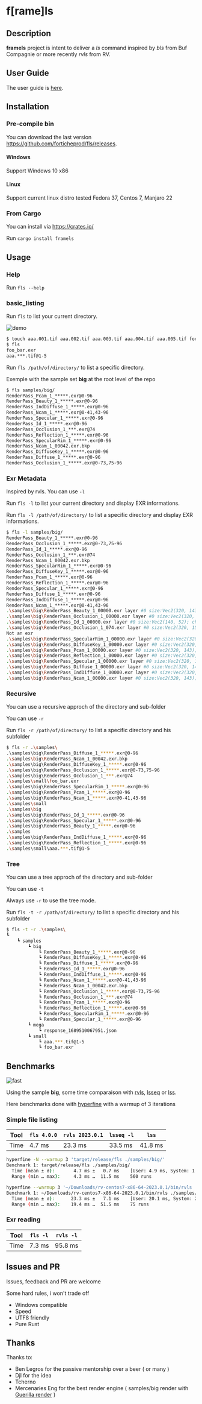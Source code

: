 # f[rame]ls

## Description

**framels** project is intent to deliver a *ls* command inspired by *bls* from Buf Compagnie or more recently *rvls* from RV.

## User Guide

The user guide is [here](https://forticheprod.github.io/fls/).

## Installation

### Pre-compile bin

You can download the last version <https://github.com/forticheprod/fls/releases>.

#### Windows

Support Windows 10 x86

#### Linux

Support current linux distro tested Fedora 37, Centos 7, Manjaro 22

### From Cargo

You can install via [<https://crates.io/>](https://crates.io/crates/framels)

Run `cargo install framels`

## Usage

### Help

Run `fls --help`

### basic_listing

Run `fls` to list your current directory.

![demo](./images/fls_demo.gif)

```bash
$ touch aaa.001.tif aaa.002.tif aaa.003.tif aaa.004.tif aaa.005.tif foo_bar.exr
$ fls
foo_bar.exr
aaa.***.tif@1-5
```

Run `fls /path/of/directory/` to list a specific directory.

Exemple with the sample set **big** at the root level of the repo

```bash
$ fls samples/big/
RenderPass_Pcam_1_*****.exr@0-96
RenderPass_Beauty_1_*****.exr@0-96
RenderPass_IndDiffuse_1_*****.exr@0-96
RenderPass_Ncam_1_*****.exr@0-41,43-96
RenderPass_Specular_1_*****.exr@0-96
RenderPass_Id_1_*****.exr@0-96
RenderPass_Occlusion_1_***.exr@74
RenderPass_Reflection_1_*****.exr@0-96
RenderPass_SpecularRim_1_*****.exr@0-96
RenderPass_Ncam_1_00042.exr.bkp
RenderPass_DiffuseKey_1_*****.exr@0-96
RenderPass_Diffuse_1_*****.exr@0-96
RenderPass_Occlusion_1_*****.exr@0-73,75-96
```

### Exr Metadata

Inspired by rvls. You can use `-l`

Run `fls -l` to list your current directory and display EXR informations.

Run `fls -l /path/of/directory/` to list a specific directory and display EXR informations.

```bash
$ fls -l samples/big/
RenderPass_Beauty_1_*****.exr@0-96
RenderPass_Occlusion_1_*****.exr@0-73,75-96
RenderPass_Id_1_*****.exr@0-96
RenderPass_Occlusion_1_***.exr@74
RenderPass_Ncam_1_00042.exr.bkp
RenderPass_SpecularRim_1_*****.exr@0-96
RenderPass_DiffuseKey_1_*****.exr@0-96
RenderPass_Pcam_1_*****.exr@0-96
RenderPass_Reflection_1_*****.exr@0-96
RenderPass_Specular_1_*****.exr@0-96
RenderPass_Diffuse_1_*****.exr@0-96
RenderPass_IndDiffuse_1_*****.exr@0-96
RenderPass_Ncam_1_*****.exr@0-41,43-96
.\samples\big\RenderPass_Beauty_1_00000.exr layer #0 size:Vec2(320, 143); channels:ChannelList { list: [ChannelDescription { name: exr::Text("A"), sample_type: F16, quantize_linearly: false, sampling: Vec2(1, 1) }, ChannelDescription { name: exr::Text("B"), sample_type: F16, quantize_linearly: false, sampling: Vec2(1, 1) }, ChannelDescription { name: exr::Text("G"), sample_type: F16, quantize_linearly: false, sampling: Vec2(1, 1) }, ChannelDescription { name: exr::Text("Plane_Beauty.A"), sample_type: F16, quantize_linearly: false, sampling: Vec2(1, 1) }, ChannelDescription { name: exr::Text("Plane_Beauty.B"), sample_type: F16, quantize_linearly: false, sampling: Vec2(1, 1) }, ChannelDescription { name: exr::Text("Plane_Beauty.G"), sample_type: F16, quantize_linearly: false, sampling: Vec2(1, 1) }, ChannelDescription { name: exr::Text("Plane_Beauty.R"), sample_type: F16, quantize_linearly: false, sampling: Vec2(1, 1) }, ChannelDescription { name: exr::Text("R"), sample_type: F16, quantize_linearly: false, sampling: Vec2(1, 1) }, ChannelDescription { name: exr::Text("Spheres_Beauty.A"), sample_type: F16, quantize_linearly: false, sampling: Vec2(1, 1) }, ChannelDescription { name: exr::Text("Spheres_Beauty.B"), sample_type: F16, quantize_linearly: false, sampling: Vec2(1, 1) }, ChannelDescription { name: exr::Text("Spheres_Beauty.G"), sample_type: F16, quantize_linearly: false, sampling: Vec2(1, 1) }, ChannelDescription { name: exr::Text("Spheres_Beauty.R"), sample_type: F16, quantize_linearly: false, sampling: Vec2(1, 1) }], bytes_per_pixel: 24, uniform_sample_type: Some(F16) }
.\samples\big\RenderPass_Occlusion_1_00000.exr layer #0 size:Vec2(320, 139); channels:ChannelList { list: [ChannelDescription { name: exr::Text("A"), sample_type: F16, quantize_linearly: false, sampling: Vec2(1, 1) }, ChannelDescription { name: exr::Text("B"), sample_type: F16, quantize_linearly: false, sampling: Vec2(1, 1) }, ChannelDescription { name: exr::Text("G"), sample_type: F16, quantize_linearly: false, sampling: Vec2(1, 1) }, ChannelDescription { name: exr::Text("R"), sample_type: F16, quantize_linearly: false, sampling: Vec2(1, 1) }], bytes_per_pixel: 8, uniform_sample_type: Some(F16) }
.\samples\big\RenderPass_Id_1_00000.exr layer #0 size:Vec2(140, 52); channels:ChannelList { list: [ChannelDescription { name: exr::Text("A"), sample_type: F16, quantize_linearly: false, sampling: Vec2(1, 1) }, ChannelDescription { name: exr::Text("B"), sample_type: F16, quantize_linearly: false, sampling: Vec2(1, 1) }, ChannelDescription { name: exr::Text("G"), sample_type: F16, quantize_linearly: false, sampling: Vec2(1, 1) }, ChannelDescription { name: exr::Text("R"), sample_type: F16, quantize_linearly: false, sampling: Vec2(1, 1) }], bytes_per_pixel: 8, uniform_sample_type: Some(F16) }
.\samples\big\RenderPass_Occlusion_1_074.exr layer #0 size:Vec2(320, 156); channels:ChannelList { list: [ChannelDescription { name: exr::Text("A"), sample_type: F16, quantize_linearly: false, sampling: Vec2(1, 1) }, ChannelDescription { name: exr::Text("B"), sample_type: F16, quantize_linearly: false, sampling: Vec2(1, 1) }, ChannelDescription { name: exr::Text("G"), sample_type: F16, quantize_linearly: false, sampling: Vec2(1, 1) }, ChannelDescription { name: exr::Text("R"), sample_type: F16, quantize_linearly: false, sampling: Vec2(1, 1) }], bytes_per_pixel: 8, uniform_sample_type: Some(F16) }
Not an exr
.\samples\big\RenderPass_SpecularRim_1_00000.exr layer #0 size:Vec2(320, 143); channels:ChannelList { list: [ChannelDescription { name: exr::Text("A"), sample_type: F16, quantize_linearly: false, sampling: Vec2(1, 1) }, ChannelDescription { name: exr::Text("B"), sample_type: F16, quantize_linearly: false, sampling: Vec2(1, 1) }, ChannelDescription { name: exr::Text("G"), sample_type: F16, quantize_linearly: false, sampling: Vec2(1, 1) }, ChannelDescription { name: exr::Text("R"), sample_type: F16, quantize_linearly: false, sampling: Vec2(1, 1) }], bytes_per_pixel: 8, uniform_sample_type: Some(F16) }
.\samples\big\RenderPass_DiffuseKey_1_00000.exr layer #0 size:Vec2(320, 143); channels:ChannelList { list: [ChannelDescription { name: exr::Text("A"), sample_type: F16, quantize_linearly: false, sampling: Vec2(1, 1) }, ChannelDescription { name: exr::Text("B"), sample_type: F16, quantize_linearly: false, sampling: Vec2(1, 1) }, ChannelDescription { name: exr::Text("G"), sample_type: F16, quantize_linearly: false, sampling: Vec2(1, 1) }, ChannelDescription { name: exr::Text("R"), sample_type: F16, quantize_linearly: false, sampling: Vec2(1, 1) }], bytes_per_pixel: 8, uniform_sample_type: Some(F16) }
.\samples\big\RenderPass_Pcam_1_00000.exr layer #0 size:Vec2(320, 143); channels:ChannelList { list: [ChannelDescription { name: exr::Text("A"), sample_type: F32, quantize_linearly: false, sampling: Vec2(1, 1) }, ChannelDescription { name: exr::Text("B"), sample_type: F32, quantize_linearly: false, sampling: Vec2(1, 1) }, ChannelDescription { name: exr::Text("G"), sample_type: F32, quantize_linearly: false, sampling: Vec2(1, 1) }, ChannelDescription { name: exr::Text("R"), sample_type: F32, quantize_linearly: false, sampling: Vec2(1, 1) }], bytes_per_pixel: 16, uniform_sample_type: Some(F32) }
.\samples\big\RenderPass_Reflection_1_00000.exr layer #0 size:Vec2(320, 143); channels:ChannelList { list: [ChannelDescription { name: exr::Text("A"), sample_type: F16, quantize_linearly: false, sampling: Vec2(1, 1) }, ChannelDescription { name: exr::Text("B"), sample_type: F16, quantize_linearly: false, sampling: Vec2(1, 1) }, ChannelDescription { name: exr::Text("G"), sample_type: F16, quantize_linearly: false, sampling: Vec2(1, 1) }, ChannelDescription { name: exr::Text("R"), sample_type: F16, quantize_linearly: false, sampling: Vec2(1, 1) }], bytes_per_pixel: 8, uniform_sample_type: Some(F16) }
.\samples\big\RenderPass_Specular_1_00000.exr layer #0 size:Vec2(320, 143); channels:ChannelList { list: [ChannelDescription { name: exr::Text("A"), sample_type: F16, quantize_linearly: false, sampling: Vec2(1, 1) }, ChannelDescription { name: exr::Text("B"), sample_type: F16, quantize_linearly: false, sampling: Vec2(1, 1) }, ChannelDescription { name: exr::Text("G"), sample_type: F16, quantize_linearly: false, sampling: Vec2(1, 1) }, ChannelDescription { name: exr::Text("R"), sample_type: F16, quantize_linearly: false, sampling: Vec2(1, 1) }], bytes_per_pixel: 8, uniform_sample_type: Some(F16) }
.\samples\big\RenderPass_Diffuse_1_00000.exr layer #0 size:Vec2(320, 143); channels:ChannelList { list: [ChannelDescription { name: exr::Text("A"), sample_type: F16, quantize_linearly: false, sampling: Vec2(1, 1) }, ChannelDescription { name: exr::Text("B"), sample_type: F16, quantize_linearly: false, sampling: Vec2(1, 1) }, ChannelDescription { name: exr::Text("G"), sample_type: F16, quantize_linearly: false, sampling: Vec2(1, 1) }, ChannelDescription { name: exr::Text("R"), sample_type: F16, quantize_linearly: false, sampling: Vec2(1, 1) }], bytes_per_pixel: 8, uniform_sample_type: Some(F16) }
.\samples\big\RenderPass_IndDiffuse_1_00000.exr layer #0 size:Vec2(320, 143); channels:ChannelList { list: [ChannelDescription { name: exr::Text("A"), sample_type: F16, quantize_linearly: false, sampling: Vec2(1, 1) }, ChannelDescription { name: exr::Text("B"), sample_type: F16, quantize_linearly: false, sampling: Vec2(1, 1) }, ChannelDescription { name: exr::Text("G"), sample_type: F16, quantize_linearly: false, sampling: Vec2(1, 1) }, ChannelDescription { name: exr::Text("R"), sample_type: F16, quantize_linearly: false, sampling: Vec2(1, 1) }], bytes_per_pixel: 8, uniform_sample_type: Some(F16) }
.\samples\big\RenderPass_Ncam_1_00000.exr layer #0 size:Vec2(320, 143); channels:ChannelList { list: [ChannelDescription { name: exr::Text("A"), sample_type: F16, quantize_linearly: false, sampling: Vec2(1, 1) }, ChannelDescription { name: exr::Text("B"), sample_type: F16, quantize_linearly: false, sampling: Vec2(1, 1) }, ChannelDescription { name: exr::Text("G"), sample_type: F16, quantize_linearly: false, sampling: Vec2(1, 1) }, ChannelDescription { name: exr::Text("R"), sample_type: F16, quantize_linearly: false, sampling: Vec2(1, 1) }], bytes_per_pixel: 8, uniform_sample_type: Some(F16) }
```

### Recursive

You can use a recursive approch of the directory and sub-folder

You can use `-r`

Run `fls -r /path/of/directory/` to list a specific directory and his
subfolder

```bash
$ fls -r .\samples\
.\samples\big\RenderPass_Diffuse_1_*****.exr@0-96
.\samples\big\RenderPass_Ncam_1_00042.exr.bkp
.\samples\big\RenderPass_DiffuseKey_1_*****.exr@0-96
.\samples\big\RenderPass_Occlusion_1_*****.exr@0-73,75-96
.\samples\big\RenderPass_Occlusion_1_***.exr@74
.\samples\small\foo_bar.exr
.\samples\big\RenderPass_SpecularRim_1_*****.exr@0-96
.\samples\big\RenderPass_Pcam_1_*****.exr@0-96
.\samples\big\RenderPass_Ncam_1_*****.exr@0-41,43-96
.\samples\small
.\samples\big
.\samples\big\RenderPass_Id_1_*****.exr@0-96
.\samples\big\RenderPass_Specular_1_*****.exr@0-96
.\samples\big\RenderPass_Beauty_1_*****.exr@0-96
.\samples
.\samples\big\RenderPass_IndDiffuse_1_*****.exr@0-96
.\samples\big\RenderPass_Reflection_1_*****.exr@0-96
.\samples\small\aaa.***.tif@1-5
```

### Tree

You can use a tree approch of the directory and sub-folder

You can use `-t`

Always use `-r` to use the tree mode.

Run `fls -t -r /path/of/directory/` to list a specific directory and his
subfolder

```bash
$ fls -t -r .\samples\
┗ 
    ┗ samples
        ┗ big
            ┗ RenderPass_Beauty_1_*****.exr@0-96
            ┗ RenderPass_DiffuseKey_1_*****.exr@0-96
            ┗ RenderPass_Diffuse_1_*****.exr@0-96
            ┗ RenderPass_Id_1_*****.exr@0-96
            ┗ RenderPass_IndDiffuse_1_*****.exr@0-96
            ┗ RenderPass_Ncam_1_*****.exr@0-41,43-96
            ┗ RenderPass_Ncam_1_00042.exr.bkp
            ┗ RenderPass_Occlusion_1_*****.exr@0-73,75-96
            ┗ RenderPass_Occlusion_1_***.exr@74
            ┗ RenderPass_Pcam_1_*****.exr@0-96
            ┗ RenderPass_Reflection_1_*****.exr@0-96
            ┗ RenderPass_SpecularRim_1_*****.exr@0-96
            ┗ RenderPass_Specular_1_*****.exr@0-96
        ┗ mega
            ┗ response_1689510067951.json
        ┗ small
            ┗ aaa.***.tif@1-5
            ┗ foo_bar.exr
```

## Benchmarks

![fast](https://camo.githubusercontent.com/e8a50ee9600d66095bf0046f06e65ef8fe0675a40122db2a801d1f66e595add6/68747470733a2f2f692e726564642e69742f74376e733971746235676838312e6a7067)

Using the sample **big**, some time comparaison with [rvls](https://www.shotgridsoftware.com/rv/download/), [lsseq](https://github.com/jrowellfx/lsseq) or [lss](https://github.com/rsgalloway/pyseq).

Here benchmarks done with [hyperfine](https://github.com/sharkdp/hyperfine) with a warmup of 3 iterations

### Simple file listing

| Tool | `fls 4.0.0`    | `rvls 2023.0.1`   |`lsseq -l`| `lss`    |
|------|----------|----------|----------|----------|
| Time | 4.7 ms   | 23.3 ms  | 33.5 ms  | 41.8 ms  |

```bash
hyperfine -N --warmup 3 'target/release/fls ./samples/big/'
Benchmark 1: target/release/fls ./samples/big/
  Time (mean ± σ):       4.7 ms ±   0.7 ms    [User: 4.9 ms, System: 1.7 ms]
  Range (min … max):     4.3 ms …  11.5 ms    560 runs
```

```bash
hyperfine --warmup 3 '~/Downloads/rv-centos7-x86-64-2023.0.1/bin/rvls ./samples/big/'
Benchmark 1: ~/Downloads/rv-centos7-x86-64-2023.0.1/bin/rvls ./samples/big/
  Time (mean ± σ):      23.3 ms ±   7.1 ms    [User: 20.1 ms, System: 2.3 ms]
  Range (min … max):    19.4 ms …  51.5 ms    75 runs
```

### Exr reading

| Tool | `fls -l` | `rvls -l`|
|------|----------|----------|
| Time | 7.3 ms   | 95.8 ms  |

## Issues and PR

Issues, feedback and PR are welcome

Some hard rules, i won't trade off

- Windows compatible
- Speed
- UTF8 friendly
- Pure Rust

## Thanks

Thanks to:

- Ben Legros for the passive mentorship over a beer ( or many )
- Djl for the idea
- Tcherno
- Mercenaries Eng for the best render engine ( samples/big render with [Guerilla render](http://guerillarender.com/) )
